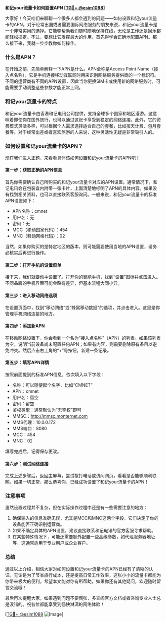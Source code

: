 **和记your流量卡如何設置APN [[TG💪+ @esim1088](https://t.me/s/esim1088)]**

大家好！今天咱们来聊聊一个很多人都会遇到的问题——如何设置和记your流量卡的APN。对于经常出国或者需要国际网络服务的朋友来说，和记your流量卡是一个非常实用的选择。它能够帮助我们随时随地保持在线，无论是工作还是娱乐都能轻松搞定。不过，要想让它发挥最大的作用，首先得学会正确地配置APN。那么接下来，我就一步步教你如何操作。

### 什么是APN？

在开始之前，先简单解释一下APN是什么。APN全称是Access Point Name（接入点名称），它是手机连接移动互联网时用来识别网络服务提供商的一个标识符。不同的运营商有不同的APN设置，因此当你更换SIM卡或使用新的网络服务时，可能需要手动调整这些参数才能正常上网。

### 和记your流量卡的特点

和记your流量卡由香港和记电讯公司提供，支持全球多个国家和地区漫游。这意味着即使你在国外旅行，也可以通过这张卡享受到稳定的网络连接。此外，它的资费模式灵活多样，可以根据个人需求选择适合自己的套餐，比如按天计费、包月套餐等。对于经常出差或者喜欢旅游的人来说，这种灵活性无疑是非常吸引人的。

### 如何设置和记your流量卡的APN？

现在我们进入正题，来看看具体该如何设置和记your流量卡的APN吧！

#### 第一步：获取正确的APN信息

首先你需要确认自己所购买的和记your流量卡对应的APN设置。通常情况下，和记电讯会在包装盒内附带一张卡片，上面清楚地标明了APN的具体内容。如果没有找到相关资料，也可以直接联系客服询问。一般来说，和记your流量卡的标准APN设置如下：

- APN名称：cmnet
- 用户名：无
- 密码：无
- MCC（移动国家代码）：454
- MNC（移动网络代码）：02

当然，如果你购买的是特定地区的版本，则可能需要使用当地的APN设置，请务必核实后再进行操作。

#### 第二步：打开手机的设置菜单

接下来，我们就要动手设置了。打开你的智能手机，找到“设置”图标并点击进入。不同品牌的手机界面可能会略有差异，但基本流程大同小异。

#### 第三步：进入移动网络选项

在设置页面中，找到“移动网络”或“蜂窝移动数据”的选项，并点击进入。这里是你管理手机网络连接的地方。

#### 第四步：添加新APN

在移动网络设置下，你会看到一个名为“接入点名称”（APN）的列表。如果该列表为空，说明当前设备尚未配置任何APN；如果有内容，则需要删除原有条目以避免冲突。然后点击右上角的“+”号按钮，新建一条记录。

#### 第五步：填写APN详情

按照前面提到的标准APN信息，依次填入以下字段：
- 名称：可以随便起个名字，比如“CMNET”
- APN：cmnet
- 用户名：留空
- 密码：留空
- 鉴权类型：通常默认为“无鉴权”即可
- MMSC：http://mmsc.monternet.com
- MMS代理：10.0.0.172
- MMS端口：8080
- MCC：454
- MNC：02

填写完成后，记得保存更改。

#### 第六步：测试网络连接

完成上述步骤后，返回主屏幕，尝试拨打电话或访问网页，看看是否能够顺利联网。如果一切正常，那么恭喜你，已经成功设置了和记your流量卡的APN！

### 注意事项

虽然设置过程并不复杂，但在实际操作过程中还是有一些需要注意的地方：
1. 确保输入的信息准确无误，尤其是MCC和MNC这两个字段，它们决定了你的设备能否正确识别运营商。
2. 如果不确定具体的APN设置，建议直接联系和记电讯的官方客服寻求帮助。
3. 在某些特殊情况下，可能还需要额外配置一些高级参数，如代理服务器地址等，这通常适用于专业用户或企业客户。

### 总结

通过以上介绍，相信大家对如何设置和记your流量卡的APN已经有了清晰的认识。无论是为了节省旅行成本，还是提高日常工作效率，这张小小的流量卡都能为你带来极大的便利。希望本文能对你有所帮助，如果你还有其他疑问，欢迎随时留言交流哦！

最后再次提醒大家，如果遇到问题不要慌张，多查阅官方文档或者咨询专业人士总是没错的。祝各位都能享受到畅快淋漓的网络体验！

[[TG💪+ @esim1088](https://t.me/s/esim1088) ![Image](https://i.postimg.cc/4NQfJmqS/Snipaste-2025-05-13-00-14-12.png)]
